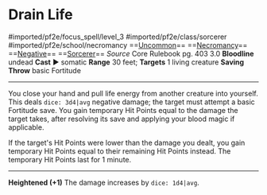 # Drain Life
#imported/pf2e/focus_spell/level_3 #imported/pf2e/class/sorcerer #imported/pf2e/school/necromancy 
==[Uncommon](uncommon.md)== ==[Necromancy](necromancy.md)== ==[Negative](negative.md)== ==[Sorcerer](rules/traits/sorcerer.md)==
*Source* Core Rulebook pg. 403 3.0
**Bloodline** undead
**Cast** ► somatic
**Range** 30 feet; **Targets** 1 living creature
**Saving Throw** basic Fortitude

---
You close your hand and pull life energy from another creature into yourself. This deals `dice: 3d4|avg` negative damage; the target must attempt a basic Fortitude save. You gain temporary Hit Points equal to the damage the target takes, after resolving its save and applying your blood magic if applicable.

If the target's Hit Points were lower than the damage you dealt, you gain temporary Hit Points equal to their remaining Hit Points instead. The temporary Hit Points last for 1 minute.

<hr>

**Heightened (+1)** The damage increases by `dice: 1d4|avg`.